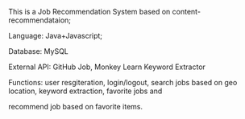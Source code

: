 This is a Job Recommendation System based on content-recommendataion; 

Language: Java+Javascript; 

Database: MySQL

External API: GitHub Job, Monkey Learn Keyword Extractor

Functions: user resgiteration, login/logout, search jobs based on geo location, keyword extraction, favorite jobs and

recommend job based on favorite items.
